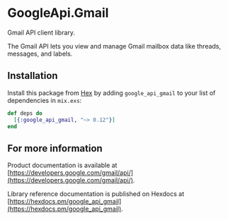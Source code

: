 # GoogleApi.Gmail

Gmail API client library.

The Gmail API lets you view and manage Gmail mailbox data like threads, messages, and labels.

## Installation

Install this package from [Hex](https://hex.pm) by adding
`google_api_gmail` to your list of dependencies in `mix.exs`:

```elixir
def deps do
  [{:google_api_gmail, "~> 0.12"}]
end
```

## For more information

Product documentation is available at [https://developers.google.com/gmail/api/](https://developers.google.com/gmail/api/).

Library reference documentation is published on Hexdocs at
[https://hexdocs.pm/google_api_gmail](https://hexdocs.pm/google_api_gmail).
